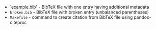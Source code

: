 * `example.bib' - BibTeX file with one entry having additional metadata
* `broken.bib` - BibTeX file with broken entry (unbalanced parentheses)
* `Makefile` - command to create citation from BibTeX file using pandoc-citeproc
